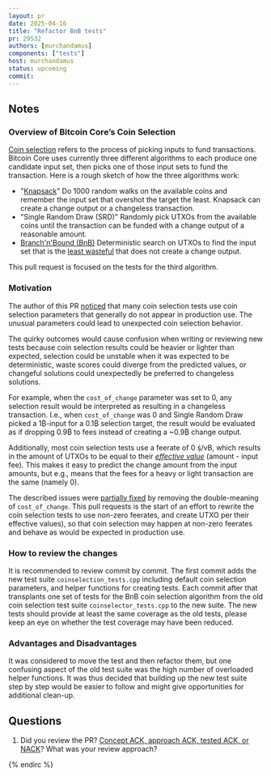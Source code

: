```yaml
---
layout: pr
date: 2025-04-16
title: "Refactor BnB tests"
pr: 29532
authors: [murchandamus]
components: ["tests"]
host: murchandamus
status: upcoming
commit:
---
```


## Notes

### Overview of Bitcoin Core’s Coin Selection

[Coin selection](https://bitcoin.stackexchange.com/q/32145) refers to the
process of picking inputs to fund transactions. Bitcoin Core uses currently
three different algorithms to each produce one candidate input set, then picks
one of those input sets to fund the transaction. Here is a rough sketch of how
the three algorithms work:

- "[Knapsack](https://bitcoin.stackexchange.com/q/1077)"
  Do 1000 random walks on the available coins and remember the input set that
  overshot the target the least. Knapsack can create a change output or a
  changeless transaction.
- "Single Random Draw (SRD)"
  Randomly pick UTXOs from the available coins until the transaction can be
  funded with a change output of a reasonable amount.
- [Branch'n'Bound (BnB)](https://bitcoin.stackexchange.com/q/119919)
  Deterministic search on UTXOs to find the input set that is the [least
  wasteful](https://bitcoin.stackexchange.com/a/113625) that does not create a
  change output.

This pull request is focused on the tests for the third algorithm.

### Motivation

The author of this PR [noticed](https://github.com/bitcoin/bitcoin/issues/27754)
that many coin selection tests use coin selection parameters that generally do
not appear in production use. The unusual parameters could lead to unexpected
coin selection behavior.

The quirky outcomes would cause confusion when writing or reviewing new tests
because coin selection results could be heavier or lighter than expected,
selection could be unstable when it was expected to be deterministic, waste
scores could diverge from the predicted values, or changeful solutions could
unexpectedly be preferred to changeless solutions.

For example, when the `cost_of_change` parameter was set to 0, any selection
result would be interpreted as resulting in a changeless transaction. I.e.,
when `cost_of_change` was 0 and Single Random Draw picked a 1₿-input for a 0.1₿
selection target, the result would be evaluated as if dropping 0.9₿ to fees
instead of creating a ~0.9₿ change output.

Additionally, most coin selection tests use a feerate of 0 ṩ/vB, which results
in the amount of UTXOs to be equal to their [_effective
value_](https://bitcoin.stackexchange.com/q/103654/5406) (amount - input fee).
This makes it easy to predict the change amount from the input amounts, but
e.g., means that the fees for a heavy or light transaction are the same (namely
0).

The described issues were [partially
fixed](https://github.com/bitcoin/bitcoin/issues/28366) by removing the
double-meaning of `cost_of_change`. This pull requests is the start of an
effort to rewrite the coin selection tests to use non-zero feerates, and create
UTXO per their effective values), so that coin selection may happen at non-zero
feerates and behave as would be expected in production use.

### How to review the changes

It is recommended to review commit by commit.
The first commit adds the new test suite `coinselection_tests.cpp` including
default coin selection parameters, and helper functions for creating tests.
Each commit after that transplants one set of tests for the BnB coin selection
algorithm from the old coin selection test suite `coinselector_tests.cpp` to
the new suite. The new tests should provide at least the same coverage as the
old tests, please keep an eye on whether the test coverage may have been
reduced.

### Advantages and Disadvantages

It was considered to move the test and then refactor them, but one confusing
aspect of the old test suite was the high number of overloaded helper
functions. It was thus decided that building up the new test suite step by step
would be easier to follow and might give opportunities for additional clean-up.


## Questions

1. Did you review the PR? [Concept ACK, approach ACK, tested ACK, or NACK](https://github.com/bitcoin/bitcoin/blob/master/CONTRIBUTING.md#peer-review)? What was your review approach?


<!-- TODO: After a meeting, uncomment and add meeting log between the irc tags
## Meeting Log

### Meeting 1

{% irc %}
-->
<!-- TODO: For additional meetings, add the logs to the same irc block. This ensures line numbers keep increasing, avoiding hyperlink conflicts for identical line numbers across meetings.

### Meeting 2

-->
{% endirc %}
